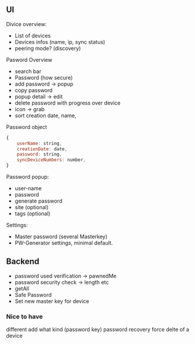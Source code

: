 ## UI

Divice overview:
* List of devices
* Devices infos (name, ip, sync status)
* peering mode? (discovery)

Pasword Overview
* search bar
* Password (how secure)
* add password -> popup
* copy password
* popup detail -> edit
* delete password with progress over device
* icon -> grab
* sort creation date, name,

Password object 
```js
{
    userName: string,
    creationDate: date,
    password: string,
    syncDeviceNumbers: number,
}
```

Password popup:
* user-name
* password
* generate password
* site (optional)
* tags (optional)

Settings:
* Master password (several Masterkey)
* PW-Generator settings, minimal default.

## Backend

* password used verification -> pawnedMe
* password security check -> length etc
* getAll
* Safe Password
* Set new master key for device

### Nice to have
different add what kind (password key)
password recovery
force delte of a device

